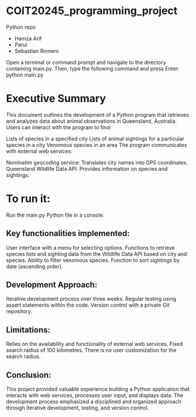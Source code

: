 # COIT20245_programming_project
Python repo

- Hamza Arif
- Parul
- Sebastian Romero

Open a terminal or command prompt and navigate to the directory containing main.py. Then, type the following command and press Enter: python main.py

# Executive Summary
This document outlines the development of a Python program that retrieves and analyzes data about animal observations in Queensland, Australia. Users can interact with the program to find:

Lists of species in a specified city
Lists of animal sightings for a particular species in a city
Venomous species in an area
The program communicates with external web services:

Nominatim geocoding service: Translates city names into GPS coordinates.
Queensland Wildlife Data API: Provides information on species and sightings.

# To run it:
Run the main.py Python file in a console.

## Key functionalities implemented:

User interface with a menu for selecting options.
Functions to retrieve species lists and sighting data from the Wildlife Data API based on city and species.
Ability to filter venomous species.
Function to sort sightings by date (ascending order).

## Development Approach:

Iterative development process over three weeks.
Regular testing using assert statements within the code.
Version control with a private Git repository.

## Limitations:

Relies on the availability and functionality of external web services.
Fixed search radius of 100 kilometres.
There is no user customization for the search radius.

## Conclusion:

This project provided valuable experience building a Python application that interacts with web services, processes user input, and displays data. The development process emphasized a disciplined and organized approach through iterative development, testing, and version control.
